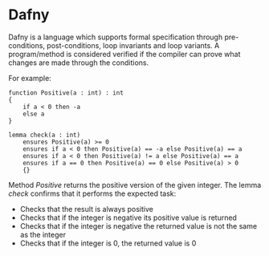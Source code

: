 # Dafny

Dafny is a language which supports formal specification through pre-conditions, post-conditions, loop invariants and loop variants. A program/method is considered verified if the compiler can prove what changes are made through the conditions.

For example:

    function Positive(a : int) : int
    {
        if a < 0 then -a
        else a
    }

    lemma check(a : int)
        ensures Positive(a) >= 0
        ensures if a < 0 then Positive(a) == -a else Positive(a) == a
        ensures if a < 0 then Positive(a) != a else Positive(a) == a
        ensures if a == 0 then Positive(a) == 0 else Positive(a) > 0
        {}
Method *Positive* returns the positive version of the given integer. The lemma *check* confirms that it performs the expected task:
- Checks that the result is always positive
- Checks that if the integer is negative its positive value is returned
- Checks that if the integer is negative the returned value is not the same as the integer
- Checks that if the integer is 0, the returned value is 0
